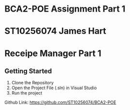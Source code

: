 # BCA2-POE Assignment Part 1
# ST10256074 James Hart

# Receipe Manager Part 1

## Getting Started

1. Clone the Repository
2. Open the Project File (.sln) in Visual Studio
3. Run the project

Github Link: https://github.com/ST10256074/BCA2-POE



